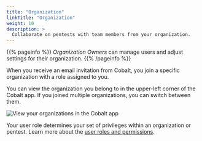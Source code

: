 ```yaml
---
title: "Organization"
linkTitle: "Organization"
weight: 10
description: >
  Collaborate on pentests with team members from your organization.
---
```


{{% pageinfo %}}
_Organization Owners_ can manage users and adjust settings for their organization.
{{% /pageinfo %}}

When you receive an email invitation from Cobalt, you join a specific organization with a role assigned to you.

You can view the organization you belong to in the upper-left corner of the Cobalt app. If you joined multiple organizations, you can switch between them.

![View your organizations in the Cobalt app](/deepdive/OrganizationsList.png "View your organizations in the Cobalt app")

Your user role determines your set of privileges within an organization or pentest. Learn more about the [user roles and permissions](/platform-deep-dive/collaboration/organization/user-roles/).
